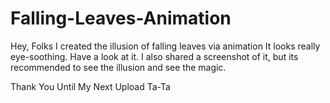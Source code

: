 # Falling-Leaves-Animation
Hey, Folks
I created the illusion of falling leaves via animation
It looks really eye-soothing.
Have a look at it.
I also shared a screenshot of it, but its recommended
to see the illusion and see the magic.

Thank You
Until My Next Upload
Ta-Ta
